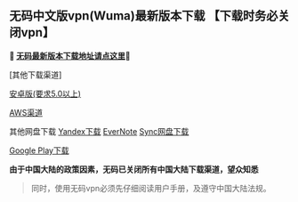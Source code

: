 ## 无码中文版vpn(Wuma)最新版本下载 【下载时务必关闭vpn】
**🔴 [无码最新版本下载地址请点这里](https://www.evernote.com/shard/s458/sh/3431cd0e-c5ea-4f9f-9a02-72d2994598ff/7649aebc1f30de98/res/c5144099-b61b-4816-90cf-1b3f64c752eb/Wuma-git-3.2.6.apk)🔴**

[其他下载渠道]

[安卓版(要求5.0以上)](http://176.122.128.57/new/Wuma-git-3.2.6.apk) 

[AWS渠道](https://dl0tgz6ee3upo.cloudfront.net/production/app/builds/029/426/275/original/2c58cb3d8c00b572d6d93ddc185fced0/Wuma-git-3.2.6.apk)


其他网盘下载
[Yandex下载](https://yadi.sk/d/EzeEa_Oe3aU94M) 
[EverNote](https://www.evernote.com/shard/s458/sh/3431cd0e-c5ea-4f9f-9a02-72d2994598ff/7649aebc1f30de98) 
[Sync网盘下载](https://ln.sync.com/dl/9c3f10be0/7ihrejim-xtwzcczk-udqw-cxxrnxji) 

[Google Play下载](https://play.google.com/store/apps/details?id=com.muma.pn) 

**由于中国大陆的政策因素，无码已关闭所有中国大陆下载渠道，望众知悉**
> 同时，使用无码vpn必须先仔细阅读用户手册，及遵守中国大陆法规。



